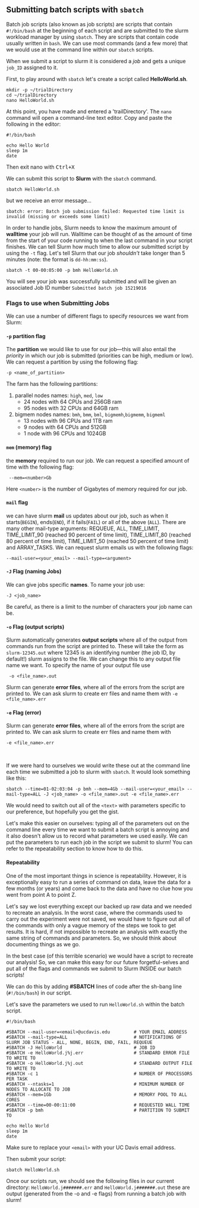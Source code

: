 ## Submitting batch scripts with `sbatch`

Batch job scripts (also known as job scripts) are scripts that contain `#!/bin/bash` at the beginning of each script and are submitted to the slurm workload manager by using `sbatch`. They are scripts that contain code usually written in `bash`. We can use most commands (and a few more) that we would use at the command line within our `sbatch` scripts.

When we submit a script to slurm it is considered a _job_ and gets a unique `job_ID` assigned to it.

First,  to play around with `sbatch` let's create a script called **HelloWorld.sh**.

```shell
mkdir -p ~/trialDirectory
cd ~/trialDirectory
nano HelloWorld.sh
```

At this point, you have made and entered a 'trailDirectory'. The `nano` command will open a command-line text editor. Copy and paste the following in the editor:

```shell
#!/bin/bash

echo Hello World
sleep 1m
date
```

Then exit nano with <kbd>Ctrl+X</kbd>

We can submit this script to **Slurm** with the `sbatch` command.

```shell
sbatch HelloWorld.sh
```

but we receive an error message...

```shell
sbatch: error: Batch job submission failed: Requested time limit is invalid (missing or exceeds some limit)
```

In order to handle jobs, Slurm needs to know the maximum amount of **walltime** your job will run. Walltime can be thought of as the amount of time from the start of your code running to when the last command in your script finishes. We can tell Slurm how much time to allow our submitted script by using the `-t` flag. Let's tell Slurm that our job _shouldn't_ take longer than 5 minutes (note: the format is `dd-hh:mm:ss`).

```shell
sbatch -t 00-00:05:00 -p bmh HelloWorld.sh
```

You will see your job was successfully submitted and will be given an associated Job ID number `Submitted batch job 15219016`

### Flags to use when Submitting Jobs

We can use a number of different flags to specify resources we want from Slurm:

#### `-p` partition flag

The **partition** we would like to use for our job––this will also entail the _priority_ in which our job is submitted (priorities can be high, medium or low). We can request a partition by using the following flag:

 ```shell
 -p <name_of_partition>
 ```

 The farm has the following partitions:
 1. parallel nodes names: `high`, `med`, `low`
    - 24 nodes with 64 CPUs and 256GB ram
    - 95 nodes with 32 CPUs and 64GB ram
2. bigmem nodes names: `bmh`, `bmm`, `bml`, `bigmemh`,`bigmemm`, `bigmeml`
    - 13 nodes with 96 CPUs and 1TB ram
    - 9 nodes with 64 CPUs and 512GB
    - 1 node with 96 CPUs and 1024GB


[comment/question]: <> (add link for more info on partitions and how they work)

#### `mem` (memory) flag

the **memory** required to run our job. We can request a specified amount of time with the following flag:

```shell
 --mem=<number>Gb
 ```

 Here `<number>` is the number of Gigabytes of memory required for our job.

 [comment/question]: <> (feel there is type it should be memory instead of time)

 #### `mail` flag

we can have slurm **mail** us updates about our job, such as when it starts(`BEGIN`), ends(`END`), if it fails(`FAIL`) or all of the above (`ALL`). There are many other mail-type arguments: REQUEUE, ALL, TIME_LIMIT, TIME_LIMIT_90 (reached 90 percent of time limit), TIME_LIMIT_80 (reached 80 percent of time limit), TIME_LIMIT_50 (reached 50 percent of time limit) and ARRAY_TASKS. We can request slurm emails us with the following flags: 

```shell
--mail-user=<your_email> --mail-type=<argument>
```

#### `-J` Flag (naming Jobs)

We can give jobs specific **names**. To name your job use:

```Shell
-J <job_name>
```

 Be careful, as there is a limit to the number of characters your job name can be.

#### `-o` Flag (output scripts)

Slurm automatically generates **output scripts** where all of the output from commands run from the script are printed to. These will take the form as `slurm-12345.out` where 12345 is an identifying number (the job ID, by default!) slurm assigns to the file. We can change this to any output file name we want. To specify the name of your output file use 

```shell
 -o <file_name>.out
 ```

Slurm can generate **error files**, where all of the errors from the script are printed to. We can ask slurm to create err files and name them with `-e <file_name>.err`

#### `-e` Flag (error)

Slurm can generate **error files**, where all of the errors from the script are printed to. We can ask slurm to create err files and name them with 

```Shell
-e <file_name>.err
```

<br>

If we were hard to ourselves we would write these out at the command line each time we submitted a job to slurm with `sbatch`. It would look something like this:

```Shell
sbatch --time=01-02:03:04 -p bmh --mem=4Gb --mail-user=<your_email> --mail-type=ALL -J <job_name> -o <file_name>.out -e <file_name>.err
```

We would need to switch out all of the `<text>` with parameters specific to our preference, but hopefully you get the gist.

Let's make this easier on ourselves: typing all of the parameters out on the command line every time we want to submit a batch script is annoying and it also doesn't allow us to record what parameters we used easily. We can put the parameters to run each job in the script we submit to slurm! You can refer to the repeatability section to know how to do this.


#### Repeatability

One of the most important things in science is repeatability. However, it is exceptionally easy to run a series of command on data, leave the data for a few months (or years) and come back to the data and have no clue how you went from point A to point Z.

Let's say we lost everything except our backed up raw data and we needed to recreate an analysis. In the worst case, where the commands used to carry out the experiment were not saved, we would have to figure out all of the commands with only a vague memory of the steps we took to get results. It is hard, if not impossible to recreate an analysis with exactly the same string of commands and parameters. So, we should think about documenting things as we go.

In the best case (of this terrible scenario) we would have a script to recreate our analysis! So, we can make this easy for our future forgetful-selves and put all of the flags and commands we submit to Slurm INSIDE our batch scripts!

We can do this by adding **#SBATCH** lines of code after the sh-bang line (`#!/bin/bash`) in our script.

Let's save the parameters we used to run `HelloWorld.sh` within the batch script.

```Console
#!/bin/bash

#SBATCH --mail-user=<email>@ucdavis.edu         # YOUR EMAIL ADDRESS
#SBATCH --mail-type=ALL                         # NOTIFICATIONS OF SLURM JOB STATUS - ALL, NONE, BEGIN, END, FAIL, REQUEUE
#SBATCH -J HelloWorld                           # JOB ID
#SBATCH -e HelloWorld.j%j.err                   # STANDARD ERROR FILE TO WRITE TO
#SBATCH -o HelloWorld.j%j.out                   # STANDARD OUTPUT FILE TO WRITE TO
#SBATCH -c 1                                    # NUMBER OF PROCESSORS PER TASK
#SBATCH --ntasks=1                              # MINIMUM NUMBER OF NODES TO ALLOCATE TO JOB
#SBATCH --mem=1Gb                               # MEMORY POOL TO ALL CORES
#SBATCH --time=00-00:11:00                      # REQUESTED WALL TIME
#SBATCH -p bmh                                  # PARTITION TO SUBMIT TO

echo Hello World
sleep 1m
date
```

Make sure to replace your `<email>` with your UC Davis email address.

Then submit your script:
```
sbatch HelloWorld.sh
```

Once our scripts run, we should see the following files in our current directory: `HelloWorld.j#######.err` and `HelloWorld.j#######.out` these are output (generated from the -o and -e flags) from running a batch job with slurm!

